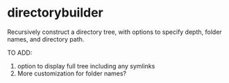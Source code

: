 # directorybuilder
Recursively construct a directory tree, with options to specify depth, folder names, and directory path.


TO ADD:
1. option to display full tree including any symlinks
2. More customization for folder names?
